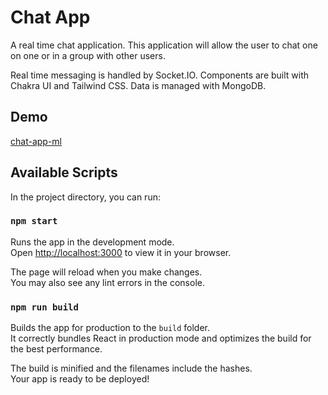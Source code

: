 # Chat App

A real time chat application. This application will allow the user to chat one on one or in a group with other users.

Real time messaging is handled by Socket.IO. Components are built with Chakra UI and Tailwind CSS. Data is managed with MongoDB.

## Demo

[chat-app-ml](chat-app-ml.herokuapp.com)

## Available Scripts

In the project directory, you can run:

### `npm start`

Runs the app in the development mode.\
Open [http://localhost:3000](http://localhost:3000) to view it in your browser.

The page will reload when you make changes.\
You may also see any lint errors in the console.

### `npm run build`

Builds the app for production to the `build` folder.\
It correctly bundles React in production mode and optimizes the build for the best performance.

The build is minified and the filenames include the hashes.\
Your app is ready to be deployed!
